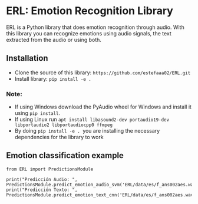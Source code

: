 # ERL: Emotion Recognition Library
ERL is a Python library that does emotion recognition through audio. With this library you can recognize emotions using audio signals, the text extracted from the audio or using both.

## Installation
 - Clone the source of this library: `https://github.com/estefaaa02/ERL.git`
 - Install library: `pip install -e .`
### Note:
- If using Windows download the PyAudio wheel for Windows and install it using `pip install`.
- If using Linux run `apt install libasound2-dev portaudio19-dev libportaudio2 libportaudiocpp0 ffmpeg`
- By doing `pip install -e . `you are installing the necessary dependencies for the library to work
## Emotion classification example

    from ERL import PredictionsModule
    
    print("Predicción Audio: ", PredictionsModule.predict_emotion_audio_svm('ERL/data/es/f_ans002aes.wav'))
    print("Predicción Texto: ", PredictionsModule.predict_emotion_text_cnn('ERL/data/es/f_ans002aes.wav'))
